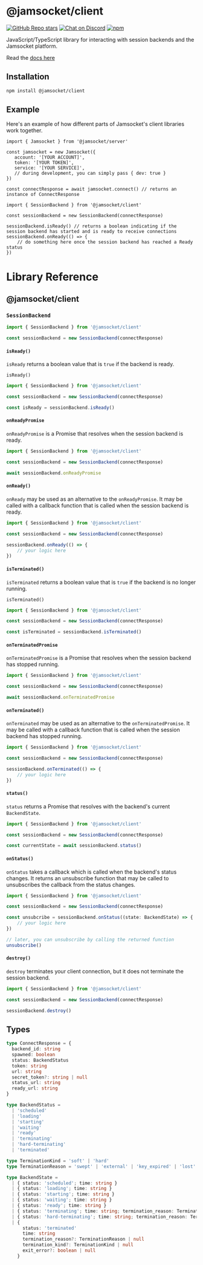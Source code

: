 # @jamsocket/client

[![GitHub Repo stars](https://img.shields.io/github/stars/jamsocket/jamsocket?style=social)](https://github.com/jamsocket/jamsocket)
[![Chat on Discord](https://img.shields.io/discord/939641163265232947)](https://discord.gg/N5sEpsuhh9)
[![npm](https://img.shields.io/npm/v/@jamsocket/client)](https://www.npmjs.com/package/@jamsocket/client)

JavaScript/TypeScript library for interacting with session backends and the Jamsocket platform.

Read the [docs here](https://docs.jamsocket.com)

## Installation
```bash copy
npm install @jamsocket/client
```

## Example

Here's an example of how different parts of Jamsocket's client libraries work together.

```tsx filename="server.tsx"
import { Jamsocket } from '@jamsocket/server'

const jamsocket = new Jamsocket({
   account: '[YOUR ACCOUNT]',
   token: '[YOUR TOKEN]',
   service: '[YOUR SERVICE]',
   // during development, you can simply pass { dev: true }
})

const connectResponse = await jamsocket.connect() // returns an instance of ConnectResponse
```

```tsx filename="client.ts"
import { SessionBackend } from '@jamsocket/client'

const sessionBackend = new SessionBackend(connectResponse)

sessionBackend.isReady() // returns a boolean indicating if the session backend has started and is ready to receive connections
sessionBackend.onReady(() => {
    // do something here once the session backend has reached a Ready status
})
```

# Library Reference

## @jamsocket/client

### `SessionBackend`

```js
import { SessionBackend } from '@jamsocket/client'

const sessionBackend = new SessionBackend(connectResponse)
```

#### `isReady()`
`isReady` returns a boolean value that is `true` if the backend is ready.

`isReady()`
```js {5}
import { SessionBackend } from '@jamsocket/client'

const sessionBackend = new SessionBackend(connectResponse)

const isReady = sessionBackend.isReady()
```

#### `onReadyPromise`
`onReadyPromise` is a Promise that resolves when the session backend is ready.

```js {5}
import { SessionBackend } from '@jamsocket/client'

const sessionBackend = new SessionBackend(connectResponse)

await sessionBackend.onReadyPromise
```

#### `onReady()`
`onReady` may be used as an alternative to the `onReadyPromise`. It may be called with a callback function that is called when the session backend is ready.

```js {5-7}
import { SessionBackend } from '@jamsocket/client'

const sessionBackend = new SessionBackend(connectResponse)

sessionBackend.onReady(() => {
    // your logic here
})
```

#### `isTerminated()`
`isTerminated` returns a boolean value that is `true` if the backend is no longer running.

`isTerminated()`
```js {5}
import { SessionBackend } from '@jamsocket/client'

const sessionBackend = new SessionBackend(connectResponse)

const isTerminated = sessionBackend.isTerminated()
```

#### `onTerminatedPromise`
`onTerminatedPromise` is a Promise that resolves when the session backend has stopped running.

```js {5}
import { SessionBackend } from '@jamsocket/client'

const sessionBackend = new SessionBackend(connectResponse)

await sessionBackend.onTerminatedPromise
```

#### `onTerminated()`
`onTerminated` may be used as an alternative to the `onTerminatedPromise`. It may be called with a callback function that is called when the session backend has stopped running.

```js {5-7}
import { SessionBackend } from '@jamsocket/client'

const sessionBackend = new SessionBackend(connectResponse)

sessionBackend.onTerminated(() => {
    // your logic here
})
```

#### `status()`
`status` returns a Promise that resolves with the backend's current `BackendState`.

```js {5}
import { SessionBackend } from '@jamsocket/client'

const sessionBackend = new SessionBackend(connectResponse)

const currentState = await sessionBackend.status()
```

#### `onStatus()`
`onStatus` takes a callback which is called when the backend's status changes. It returns an unsubscribe function that may be called to unsubscribes the callback from the status changes.

```js {5-7, 9-10}
import { SessionBackend } from '@jamsocket/client'

const sessionBackend = new SessionBackend(connectResponse)

const unsubcribe = sessionBackend.onStatus((state: BackendState) => {
    // your logic here
})

// later, you can unsubscribe by calling the returned function
unsubscribe()
```

#### `destroy()`
`destroy` terminates your client connection, but it does not terminate the session backend.

```js {5}
import { SessionBackend } from '@jamsocket/client'

const sessionBackend = new SessionBackend(connectResponse)

sessionBackend.destroy()
```

## Types

```ts
type ConnectResponse = {
  backend_id: string
  spawned: boolean
  status: BackendStatus
  token: string
  url: string
  secret_token?: string | null
  status_url: string
  ready_url: string
}

type BackendStatus =
  | 'scheduled'
  | 'loading'
  | 'starting'
  | 'waiting'
  | 'ready'
  | 'terminating'
  | 'hard-terminating'
  | 'terminated'

type TerminationKind = 'soft' | 'hard'
type TerminationReason = 'swept' | 'external' | 'key_expired' | 'lost' | 'startup_timeout' | 'internal_error'

type BackendState =
  | { status: 'scheduled'; time: string }
  | { status: 'loading'; time: string }
  | { status: 'starting'; time: string }
  | { status: 'waiting'; time: string }
  | { status: 'ready'; time: string }
  | { status: 'terminating'; time: string; termination_reason: TerminationReason }
  | { status: 'hard-terminating'; time: string; termination_reason: TerminationReason }
  | {
      status: 'terminated'
      time: string
      termination_reason?: TerminationReason | null
      termination_kind?: TerminationKind | null
      exit_error?: boolean | null
    }
```
